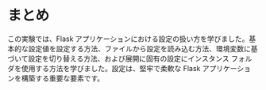 # まとめ

この実験では、Flask アプリケーションにおける設定の扱い方を学びました。基本的な設定値を設定する方法、ファイルから設定を読み込む方法、環境変数に基づいて設定を切り替える方法、および展開に固有の設定にインスタンス フォルダを使用する方法を学びました。設定は、堅牢で柔軟な Flask アプリケーションを構築する重要な要素です。
